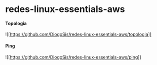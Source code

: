 # redes-linux-essentials-aws

#### Topologia
![[https://github.com/DiogoSis/redes-linux-essentials-aws/topologia]]

#### Ping

![[https://github.com/DiogoSis/redes-linux-essentials-aws/ping]]

